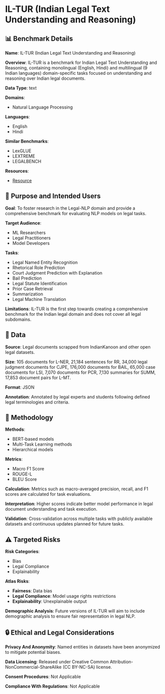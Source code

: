 # IL-TUR (Indian Legal Text Understanding and Reasoning)

## 📊 Benchmark Details

**Name**: IL-TUR (Indian Legal Text Understanding and Reasoning)

**Overview**: IL-TUR is a benchmark for Indian Legal Text Understanding and Reasoning, containing monolingual (English, Hindi) and multilingual (9 Indian languages) domain-specific tasks focused on understanding and reasoning over Indian legal documents.

**Data Type**: text

**Domains**:
- Natural Language Processing

**Languages**:
- English
- Hindi

**Similar Benchmarks**:
- LexGLUE
- LEXTREME
- LEGALBENCH

**Resources**:
- [Resource](https://exploration-lab.github.io/IL-TUR/)

## 🎯 Purpose and Intended Users

**Goal**: To foster research in the Legal-NLP domain and provide a comprehensive benchmark for evaluating NLP models on legal tasks.

**Target Audience**:
- ML Researchers
- Legal Practitioners
- Model Developers

**Tasks**:
- Legal Named Entity Recognition
- Rhetorical Role Prediction
- Court Judgment Prediction with Explanation
- Bail Prediction
- Legal Statute Identification
- Prior Case Retrieval
- Summarization
- Legal Machine Translation

**Limitations**: IL-TUR is the first step towards creating a comprehensive benchmark for the Indian legal domain and does not cover all legal subdomains.

## 💾 Data

**Source**: Legal documents scrapped from IndianKanoon and other open legal datasets.

**Size**: 105 documents for L-NER, 21,184 sentences for RR, 34,000 legal judgment documents for CJPE, 176,000 documents for BAIL, 65,000 case documents for LSI, 7,070 documents for PCR, 7,130 summaries for SUMM, 17,853 document pairs for L-MT.

**Format**: JSON

**Annotation**: Annotated by legal experts and students following defined legal terminologies and criteria.

## 🔬 Methodology

**Methods**:
- BERT-based models
- Multi-Task Learning methods
- Hierarchical models

**Metrics**:
- Macro F1 Score
- ROUGE-L
- BLEU Score

**Calculation**: Metrics such as macro-averaged precision, recall, and F1 scores are calculated for task evaluations.

**Interpretation**: Higher scores indicate better model performance in legal document understanding and task execution.

**Validation**: Cross-validation across multiple tasks with publicly available datasets and continuous updates planned for future tasks.

## ⚠️ Targeted Risks

**Risk Categories**:
- Bias
- Legal Compliance
- Explainability

**Atlas Risks**:
- **Fairness**: Data bias
- **Legal Compliance**: Model usage rights restrictions
- **Explainability**: Unexplainable output

**Demographic Analysis**: Future versions of IL-TUR will aim to include demographic analysis to ensure fair representation in legal NLP.

## 🔒 Ethical and Legal Considerations

**Privacy And Anonymity**: Named entities in datasets have been anonymized to mitigate potential biases.

**Data Licensing**: Released under Creative Common Attribution-NonCommercial-ShareAlike (CC BY-NC-SA) license.

**Consent Procedures**: Not Applicable

**Compliance With Regulations**: Not Applicable
